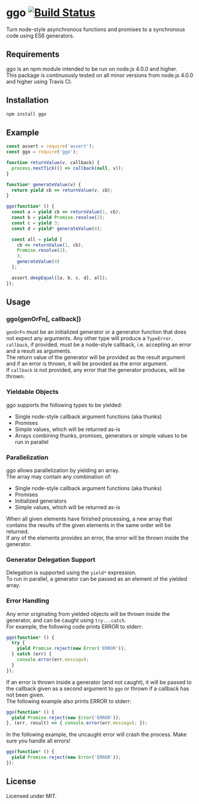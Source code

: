 # ggo [![Build Status](https://travis-ci.org/ikimia/node-ggo.svg?branch=master)](https://travis-ci.org/ikimia/node-ggo)
Turn node-style asynchronous functions and promises to a synchronous code using ES6 generators.
## Requirements
ggo is an npm module intended to be run on node.js 4.0.0 and higher.  
This package is continuously tested on all minor versions from node.js 4.0.0 and higher using Travis CI.
## Installation
```bash
npm install ggo
```
## Example
```javascript
const assert = require('assert');
const ggo = require('ggo');

function returnValue(v, callback) {
  process.nextTick(() => callback(null, v));
}

function* generateValue(v) {
  return yield cb => returnValue(v, cb);
}

ggo(function* () {
  const a = yield cb => returnValue(1, cb);
  const b = yield Promise.resolve(2);
  const c = yield 3;
  const d = yield* generateValue(4);

  const all = yield [
    cb => returnValue(1, cb),
    Promise.resolve(2),
    3,
    generateValue(4)
  ];

  assert.deepEqual([a, b, c, d], all);
});
```
## Usage
### ggo(genOrFn[, callback])
`genOrFn` must be an initialized generator or a generator function that does not expect any arguments. Any other type will produce a `TypeError`.  
`callback`, if provided, must be a node-style callback, i.e. accepting an error and a result as arguments.  
The return value of the generator will be provided as the result argument and if an error is thrown, it will be provided as the error argument.  
If `callback` is not provided, any error that the generator produces, will be thrown.

### Yieldable Objects
ggo supports the following types to be yielded:
- Single node-style callback argument functions (aka thunks)
- Promises
- Simple values, which will be returned as-is
- Arrays combining thunks, promises, generators or simple values to be run in parallel

### Parallelization
ggo allows parallelization by yielding an array.  
The array may contain any combination of:
- Single node-style callback argument functions (aka thunks)
- Promises
- Initialized generators
- Simple values, which will be returned as-is

When all given elements have finished processing, a new array that contains the results of the given elements in the same order will be returned.  
If any of the elements provides an error, the error will be thrown inside the generator.

### Generator Delegation Support
Delegation is supported using the `yield*` expression.  
To run in parallel, a generator can be passed as an element of the yielded array.

### Error Handling
Any error originating from yielded objects will be thrown inside the generator, and can be caught using `try...catch`.  
For example, the following code prints ERROR to stderr:
```javascript
ggo(function* () {
  try {
    yield Promise.reject(new Error('ERROR'));
  } catch (err) {
    console.error(err.message);
  }
});
```
If an error is thrown inside a generator (and not caught), it will be passed to the callback given as a second argument to `ggo` or thrown if a callback has not been given.  
The following example also prints ERROR to stderr:
```javascript
ggo(function* () {
  yield Promise.reject(new Error('ERROR'));
}, (err, result) => { console.error(err.message); });
```
In the following example, the uncaught error will crash the process. Make sure you handle all errors!
```javascript
ggo(function* () {
  yield Promise.reject(new Error('ERROR'));
});
```

## License
Licensed under MIT.
